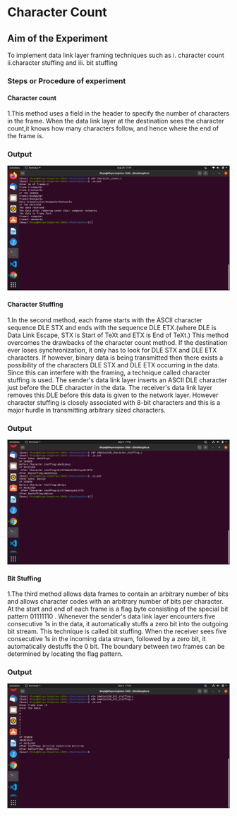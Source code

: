 # Character Count

## Aim of the Experiment
To implement data link layer framing techniques such as
i. character count ii.character stuffing and iii. bit stuffing

### Steps or Procedure of experiment

#### Character count
1.This method uses a field in the header to specify the number of characters in the frame.
When the data link layer at the destination sees the character count,it knows how many characters follow, and hence where the end of the frame is. 


### Output

![output](character_count_output.png)

#### Character Stuffing
1.In the second method, each frame starts with the ASCII character sequence DLE STX and ends with the sequence DLE ETX.(where DLE is Data Link Escape, STX is Start of TeXt and ETX is End of TeXt.) This method overcomes the drawbacks of the character count method. If the destination ever loses synchronization, it only has to look for DLE STX and DLE ETX characters. If however, binary data is being transmitted then there exists a possibility of the characters DLE STX and DLE ETX occurring in the data. Since this can interfere with the framing, a technique called character stuffing is used. The sender's data link layer inserts an ASCII DLE character just before the DLE character in the data. The receiver's data link layer removes this DLE before this data is given to the network layer. However character stuffing is closely associated with 8-bit characters and this is a major hurdle in transmitting arbitrary sized characters.

### Output

![output](character_stuffing.png)

#### Bit Stuffing
1.The third method allows data frames to contain an arbitrary number of bits and allows character codes with an arbitrary number of bits per character. At the start and end of each frame is a flag byte consisting of the special bit pattern 01111110 . Whenever the sender's data link layer encounters five consecutive 1s in the data, it automatically stuffs a zero bit into the outgoing bit stream. This technique is called bit stuffing. When the receiver sees five consecutive 1s in the incoming data stream, followed by a zero bit, it automatically destuffs the 0 bit. The boundary between two frames can be determined by locating the flag pattern.

### Output

![output](bit_stuffing.png)


